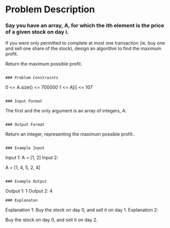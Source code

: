 # Problem Description

### Say you have an array, A, for which the ith element is the price of a given stock on day i.

If you were only permitted to complete at most one transaction (ie, buy one and sell one share of the stock), design an algorithm to find the maximum profit.

Return the maximum possible profit.

```

### Problem Constraints

```

0 <= A.size() <= 700000
1 <= A[i] <= 107

```

### Input Format

```

The first and the only argument is an array of integers, A.

```

### Output Format

```

Return an integer, representing the maximum possible profit..

```

### Example Input

```

Input 1:
A = [1, 2]
Input 2:

A = [1, 4, 5, 2, 4]

```

### Example Output

```

Output 1:
1
Output 2:
4

```
### Explanaton

```

Explanation 1:
Buy the stock on day 0, and sell it on day 1.
Explanation 2:

Buy the stock on day 0, and sell it on day 2.

```

```
